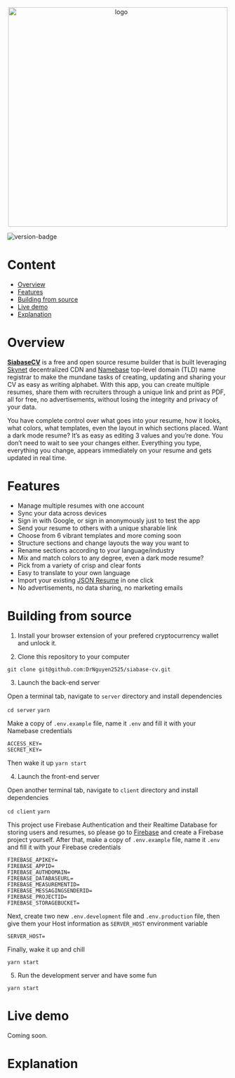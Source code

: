 <div align="center">
    <a href="https://siabase-cv.web.app/" target="_blank">
        <img src="https://github.com/DrNguyen2525/siabase-cv/blob/master/client/static/images/full-logo-light.svg" alt="logo" width="500" />
    </a>
</div>
<p>
  <img src="https://img.shields.io/badge/version-1.0-blue.svg" alt="version-badge" />
</p>

# Content

- [Overview](#overview)
- [Features](#overview)
- [Building from source](#building-from-source)
- [Live demo](#live-demo)
- [Explanation](#explanation)

# Overview

[**SiabaseCV**](https://siabase-cv.web.app/) is a free and open source resume builder that is built leveraging [Skynet](https://siasky.net/) decentralized CDN and [Namebase](https://www.namebase.io/) top-level domain (TLD) name registrar to make the mundane tasks of creating, updating and sharing your CV as easy as writing alphabet. With this app, you can create multiple resumes, share them with recruiters through a unique link and print as PDF, all for free, no advertisements, without losing the integrity and privacy of your data.

You have complete control over what goes into your resume, how it looks, what colors, what templates, even the layout in which sections placed. Want a dark mode resume? It’s as easy as editing 3 values and you’re done. You don’t need to wait to see your changes either. Everything you type, everything you change, appears immediately on your resume and gets updated in real time.

# Features

- Manage multiple resumes with one account
- Sync your data across devices
- Sign in with Google, or sign in anonymously just to test the app
- Send your resume to others with a unique sharable link
- Choose from 6 vibrant templates and more coming soon
- Structure sections and change layouts the way you want to
- Rename sections according to your language/industry
- Mix and match colors to any degree, even a dark mode resume?
- Pick from a variety of crisp and clear fonts
- Easy to translate to your own language
- Import your existing [JSON Resume](https://jsonresume.org/) in one click
- No advertisements, no data sharing, no marketing emails

# Building from source

1. Install your browser extension of your prefered cryptocurrency wallet and unlock it.

2. Clone this repository to your computer

`git clone git@github.com:DrNguyen2525/siabase-cv.git`

3. Launch the back-end server

Open a terminal tab, navigate to `server` directory and install dependencies

`cd server`
`yarn`

Make a copy of `.env.example` file, name it `.env` and fill it with your Namebase credentials

```
ACCESS_KEY=
SECRET_KEY=
```

Then wake it up
`yarn start`

4. Launch the front-end server

Open another terminal tab, navigate to `client` directory and install dependencies

`cd client`
`yarn`

This project use Firebase Authentication and their Realtime Database for storing users and resumes, so please go to [Firebase](https://firebase.google.com/) and create a Firebase project yourself.
After that, make a copy of `.env.example` file, name it `.env` and fill it with your Firebase credentials

```
FIREBASE_APIKEY=
FIREBASE_APPID=
FIREBASE_AUTHDOMAIN=
FIREBASE_DATABASEURL=
FIREBASE_MEASUREMENTID=
FIREBASE_MESSAGINGSENDERID=
FIREBASE_PROJECTID=
FIREBASE_STORAGEBUCKET=
```

Next, create two new `.env.development` file and `.env.production` file, then give them your Host information as `SERVER_HOST` environment variable

```
SERVER_HOST=
```

Finally, wake it up and chill

`yarn start`

5. Run the development server and have some fun

`yarn start`

# Live demo

Coming soon.

# Explanation
